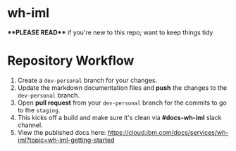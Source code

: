 # wh-iml
**\*\*PLEASE READ\*\*** if you're new to this repo; want to keep things tidy

# Repository Workflow

1. Create a `dev-personal` branch  for your changes.
2. Update the markdown documentation files and **push** the changes to the `dev-personal` branch.
3. Open **pull request** from your `dev-personal` branch for the commits to go to the `staging`.
4. This kicks off a build and make sure it's clean via **#docs-wh-iml** slack channel.
5. View the published docs here: https://cloud.ibm.com/docs/services/wh-iml?topic=wh-iml-getting-started
